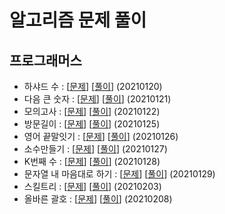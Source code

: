 # 알고리즘 문제 풀이

## 프로그래머스
- 하샤드 수 : [[문제](https://programmers.co.kr/learn/courses/30/lessons/12947)] [[풀이](https://github.com/preludezdev/Algorithm/blob/master/src/main/java/programmers/%ED%95%98%EC%83%A4%EB%93%9C%EC%88%98/Solution.kt)] (20210120)
- 다음 큰 숫자 : [[문제](https://programmers.co.kr/learn/courses/30/lessons/12911)] [[풀이](https://github.com/preludezdev/Algorithm/blob/master/src/main/java/programmers/%EB%8B%A4%EC%9D%8C%ED%81%B0%EC%88%AB%EC%9E%90/Solution.java)] (20210121)
- 모의고사 : [[문제](https://programmers.co.kr/learn/courses/30/lessons/42840)] [[풀이](https://github.com/preludezdev/Algorithm/blob/master/src/main/java/programmers/%EB%AA%A8%EC%9D%98%EA%B3%A0%EC%82%AC/Solution.kt)] (20210122)
- 방문길이 : [[문제](https://programmers.co.kr/learn/courses/30/lessons/49994)] [[풀이](https://github.com/preludezdev/Algorithm/blob/master/src/main/java/programmers/%EB%B0%A9%EB%AC%B8%EA%B8%B8%EC%9D%B4/Solution.java)] (20210125)
- 영어 끝말잇기 : [[문제](https://programmers.co.kr/learn/courses/30/lessons/12981)] [[풀이](https://github.com/preludezdev/Algorithm/blob/master/src/main/java/programmers/%EC%98%81%EC%96%B4%EB%81%9D%EB%A7%90%EC%9E%87%EA%B8%B0/Solution.java)] (20210126)
- 소수만들기 : [[문제](https://programmers.co.kr/learn/courses/30/lessons/12977)] [[풀이](https://github.com/preludezdev/Algorithm/blob/master/src/main/java/programmers/%EC%86%8C%EC%88%98%EB%A7%8C%EB%93%A4%EA%B8%B0/Solution.kt)] (20210127)
- K번째 수 : [[문제](https://programmers.co.kr/learn/courses/30/lessons/42748)] [[풀이](https://github.com/preludezdev/Algorithm/blob/master/src/main/java/programmers/k%EB%B2%88%EC%A7%B8%EC%88%98/Solution.kt)] (20210128)
- 문자열 내 마음대로 하기 : [[문제](https://programmers.co.kr/learn/courses/30/lessons/12915)] [[풀이](https://github.com/preludezdev/Algorithm/blob/master/src/main/java/programmers/%EB%AC%B8%EC%9E%90%EC%97%B4%EB%82%B4%EB%A7%88%EC%9D%8C%EB%8C%80%EB%A1%9C%EC%A0%95%EB%A0%AC%ED%95%98%EA%B8%B0/Solution.kt)] (20210129)
- 스킬트리 : [[문제](https://programmers.co.kr/learn/courses/30/lessons/49993)] [[풀이](https://github.com/preludezdev/Algorithm/blob/master/src/main/java/programmers/%EC%8A%A4%ED%82%AC%ED%8A%B8%EB%A6%AC/Solution.java)] (20210203)
- 올바른 괄호 : [[문제](https://programmers.co.kr/learn/courses/30/lessons/12909)] [[풀이](https://github.com/preludezdev/Algorithm/blob/master/src/main/java/programmers/%EC%98%AC%EB%B0%94%EB%A5%B8%EA%B4%84%ED%98%B8/Solution.java)] (20210208)  